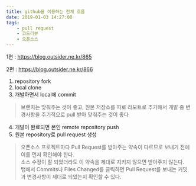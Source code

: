 ```yaml
---
title: github을 이용하는 전체 흐름
date: 2019-01-03 14:27:08
tags:
    - pull request
    - 코드리뷰
    - 오픈소스
---
```


1편 : <https://blog.outsider.ne.kr/865>  

2편 : <https://blog.outsider.ne.kr/866>  

1. repository fork 
2. local clone 
3. 개발하면서 local에 commit  
> 브랜치는 맞춰주는 것이 좋고, 원본 저장소를 따로 라모트로 추가해서 개발 중 변경사항을 주기적으로 pull 받아 맞춰주는 것이 좋다  
4. 개발이 완료되면 본인 remote repository push  
5. 원본 repository로 pull request 생성  
> 오픈소스 프로젝트마다 Pull Request를 받아주는 약속이 다르므로 보내기 전에 이를 먼저 확인해야 한다.  
> 소스 수정이 잘 되었더라도 이 약속을 제대로 지키지 않으면 받아주지 않는다.  
> 탭에서 Commits나 Files Changed를 클릭하면 Pull Request를 보내는 커밋과 변경사항이 제대로 되었는지 확인할 수 있다.  

<!-- more -->